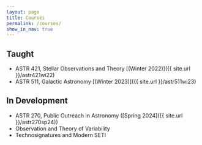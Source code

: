 ```yaml
---
layout: page
title: Courses
permalink: /courses/
show_in_nav: true
---
```


## Taught 
- ASTR 421, Stellar Observations and Theory [(Winter 2022)]({{ site.url }}/astr421wi22)
- ASTR 511, Galactic Astronomy [(Winter 2023)]({{ site.url }}/astr511wi23)

## In Development
- ASTR 270, Public Outreach in Astronomy ([Spring 2024]({{ site.url }}/astr270sp24))
- Observation and Theory of Variability
- Technosignatures and Modern SETI